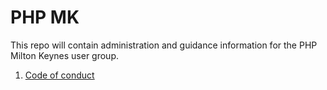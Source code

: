 # PHP MK
This repo will contain administration and guidance information for the PHP Milton Keynes user group.

1. [Code of conduct](code-of-conduct.md)